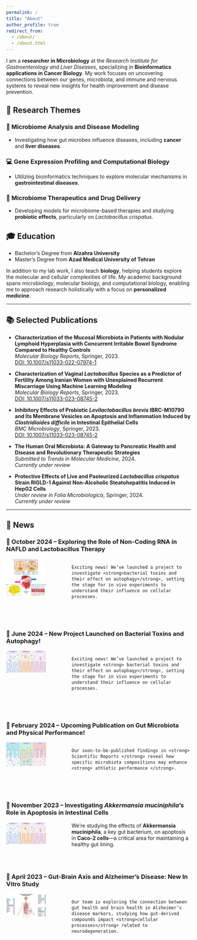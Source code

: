 ```yaml
---
permalink: /
title: "About"
author_profile: true
redirect_from: 
  - /about/
  - /about.html
---
```



I am a **researcher in Microbiology** at the *Research Institute for Gastroenterology and Liver Diseases*, specializing in **Bioinformatics applications in Cancer Biology**. My work focuses on uncovering connections between our genes, microbiota, and immune and nervous systems to reveal new insights for health improvement and disease prevention.

## 🧬 Research Themes

### 🦠 Microbiome Analysis and Disease Modeling
- Investigating how gut microbes influence diseases, including **cancer** and **liver diseases**.

### 💻 Gene Expression Profiling and Computational Biology
- Utilizing bioinformatics techniques to explore molecular mechanisms in **gastrointestinal diseases**.

### 💊 Microbiome Therapeutics and Drug Delivery
- Developing models for microbiome-based therapies and studying **probiotic effects**, particularly on *Lactobacillus crispatus*.



## 🎓 Education
- Bachelor’s Degree from **Alzahra University**
- Master’s Degree from **Azad Medical University of Tehran**

In addition to my lab work, I also teach **biology**, helping students explore the molecular and cellular complexities of life. My academic background spans microbiology, molecular biology, and computational biology, enabling me to approach research holistically with a focus on **personalized medicine**.

---

## 📚 Selected Publications

- **Characterization of the Mucosal Microbiota in Patients with Nodular Lymphoid Hyperplasia with Concurrent Irritable Bowel Syndrome Compared to Healthy Controls**  
  *Molecular Biology Reports*, Springer, 2023.  
  [DOI: 10.1007/s11033-022-07974-1](https://doi.org/10.1007/s11033-022-07974-1)

- **Characterization of Vaginal *Lactobacillus* Species as a Predictor of Fertility Among Iranian Women with Unexplained Recurrent Miscarriage Using Machine Learning Modeling**  
  *Molecular Biology Reports*, Springer, 2023.  
  [DOI: 10.1007/s11033-023-08745-2](https://doi.org/10.1007/s11033-023-08745-2)

- **Inhibitory Effects of Probiotic *Levilactobacillus brevis* IBRC-M10790 and Its Membrane Vesicles on Apoptosis and Inflammation Induced by *Clostridioides difficile* in Intestinal Epithelial Cells**  
  *BMC Microbiology*, Springer, 2023.  
  [DOI: 10.1007/s11033-023-08745-2](https://doi.org/10.1007/s11033-023-08745-2)  

- **The Human Oral Microbiota: A Gateway to Pancreatic Health and Disease and Revolutionary Therapeutic Strategies**  
  *Submitted to Trends in Molecular Medicine*, 2024.  
  *Currently under review*

- **Protective Effects of Live and Pasteurized *Lactobacillus crispatus* Strain RIGLD-1 Against Non-Alcoholic Steatohepatitis Induced in HepG2 Cells**  
  *Under review in Folia Microbiologica*, Springer, 2024.  
  *Currently under review*

---

## 📰 News

### 📅 October 2024 – Exploring the Role of Non-Coding RNA in NAFLD and Lactobacillus Therapy
<div style="display: flex; align-items: flex-start; margin-bottom: 70px;">
  <div style="flex: 1;">
    <img src="images\exploring the role.png" alt="Gut-Brain Axis Study" width="350" style="transition: transform 0.3s; cursor: pointer;">
  </div>
  <div style="flex: 3; padding-left: 70px;">

    Exciting news! We’ve launched a project to investigate <strong>bacterial toxins and their effect on autophagy</strong>, setting the stage for in vivo experiments to understand their influence on cellular processes.
  </div>
</div>

<style>
  img:hover {
    transform: scale(3.1); /* Zooms in the image to 110% */
  }
</style>






### 📅 June 2024 – New Project Launched on Bacterial Toxins and Autophagy!
<div style="display: flex; align-items: flex-start; margin-bottom: 70px;">
  <div style="flex: 1;">
    <img src="images/8.jpg" alt="Gut-Brain Axis Study" width="350" style="transition: transform 0.3s; cursor: pointer;">
  </div>
  <div style="flex: 3; padding-left: 70px;">

    Exciting news! We’ve launched a project to investigate <strong> bacterial toxins and their effect on autophagy</strong>, setting the stage for in vivo experiments to understand their influence on cellular processes.

  </div>
</div>

<style>
  img:hover {
    transform: scale(3.1); /* Zooms in the image to 110% */
  }
</style>






### 📅 February 2024 – Upcoming Publication on Gut Microbiota and Physical Performance!
<div style="display: flex; align-items: flex-start; margin-bottom: 70px;">
  <div style="flex: 1;">
    <img src="images\Figure 1-svg.jpg" alt="Gut-Brain Axis Study" width="350" style="transition: transform 0.3s; cursor: pointer;">
  </div>
  <div style="flex: 3; padding-left: 70px;">

    Our soon-to-be-published findings in <strong> Scientific Reports </strong> reveal how specific microbiota compositions may enhance <strong> athletic performance </strong>.
  </div>
</div>

<style>
  img:hover {
    transform: scale(3.1); /* Zooms in the image to 110% */
  }
</style>




### 📅 November 2023 – Investigating *Akkermansia muciniphila*’s Role in Apoptosis in Intestinal Cells
<div style="display: flex; align-items: flex-start; margin-bottom: 70px;">
  <div style="flex: 1;">
    <img src="images/8.jpg" alt="Gut-Brain Axis Study" width="350" style="transition: transform 0.3s; cursor: pointer;">
  </div>
  <div style="flex: 3; padding-left: 70px;">
    We’re studying the effects of <strong>Akkermansia muciniphila</strong>, a key gut bacterium, on apoptosis in <strong>Caco-2 cells</strong>—a critical area for maintaining a healthy gut lining.

  </div>
</div>

<style>
  img:hover {
    transform: scale(3.1); /* Zooms in the image to 110% */
  }
</style>






### 📅 April 2023 – Gut-Brain Axis and Alzheimer’s Disease: New In Vitro Study
<div style="display: flex; align-items: flex-start; margin-bottom: 70px;">
  <div style="flex: 1;">
    <img src="images\alzimer.png" alt="Gut-Brain Axis Study" width="350" style="transition: transform 0.3s; cursor: pointer;">
  </div>
  <div style="flex: 3; padding-left: 70px;">

    Our team is exploring the connection between gut health and brain health in Alzheimer’s disease markers, studying how gut-derived compounds impact <strong>cellular processes</strong> related to neurodegeneration.
  </div>
</div>

<style>
  img:hover {
    transform: scale(3.1); /* Zooms in the image to 110% */
  }
</style>
